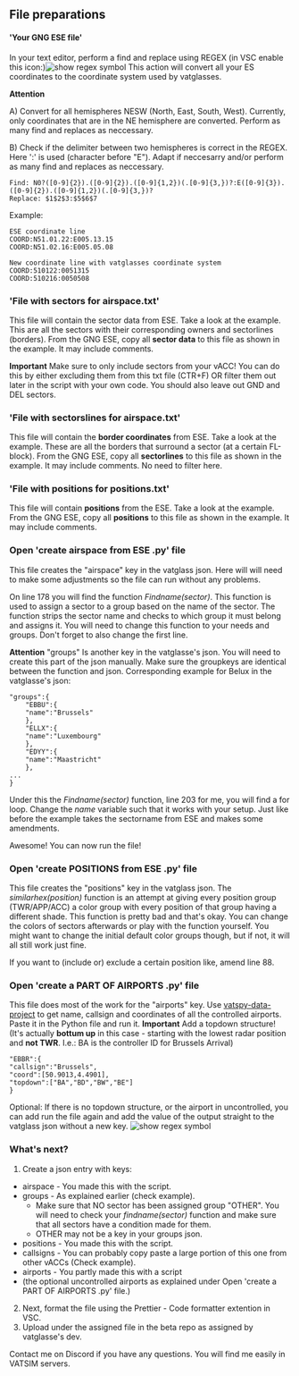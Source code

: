 
## File preparations

  

#### 'Your GNG ESE file'

In your text editor, perform a find and replace using REGEX (in VSC enable this icon:)![show regex symbol](https://cdn.discordapp.com/attachments/1071509192680153239/1071831914526298203/image.png)
This action will convert all your ES coordinates to the coordinate system used by vatglasses.

**Attention**

A) Convert for all hemispheres NESW (North, East, South, West). Currently, only coordinates that are in the NE hemisphere are converted. Perform as many find and replaces as neccessary.

B) Check if the delimiter between two hemispheres is correct in the REGEX. Here ':' is used (character before "E"). Adapt if neccesarry and/or perform as many find and replaces as neccessary.
```
Find: N0?([0-9]{2}).([0-9]{2}).([0-9]{1,2})(.[0-9]{3,})?:E([0-9]{3}).([0-9]{2}).([0-9]{1,2})(.[0-9]{3,})?
Replace: $1$2$3:$5$6$7
```

  Example:
```
ESE coordinate line
COORD:N51.01.22:E005.13.15
COORD:N51.02.16:E005.05.08

New coordinate line with vatglasses coordinate system
COORD:510122:0051315
COORD:510216:0050508
```
 
### 'File with sectors for airspace.txt'
This file will contain the sector data from ESE. Take a look at the example.
This are all the sectors with their corresponding owners and sectorlines (borders).
From the GNG ESE, copy all **sector data** to this file as shown in the example. It may include comments. 

**Important** Make sure to only include sectors from your vACC! You can do this by either excluding them from this txt file (CTR+F) OR filter them out later in the script with your own code. You should also leave out GND and DEL sectors.

### 'File with sectorslines for airspace.txt'
This file will contain the **border coordinates** from ESE. Take a look at the example. 
These are all the borders that surround a sector (at a certain FL-block).
From the GNG ESE, copy all **sectorlines** to this file as shown in the example. It may include comments. 
No need to filter here.

### 'File with positions for positions.txt'
This file will contain **positions** from the ESE. Take a look at the example. 
From the GNG ESE, copy all **positions** to this file as shown in the example. It may include comments. 

 
### Open 'create airspace from ESE .py' file
This file creates the "airspace" key in the vatglass json.
Here will will need to make some adjustments so the file can run without any problems. 

On line 178 you will find the function *Findname(sector)*. This function is used to assign a sector to a group based on the name of the sector. The function strips the sector name and checks to which group it must belong and assigns it. You will need to change this function to your needs and groups. Don't forget to also change the first line.

**Attention**
"groups" Is another key in the vatglasse's json. You will need to create this part of the json manually. Make sure the groupkeys are identical between the function and json. Corresponding example for Belux in the vatglasse's json: 
```
"groups":{
	"EBBU":{
	"name":"Brussels"
	},
	"ELLX":{
	"name":"Luxembourg"
	},
	"EDYY":{
	"name":"Maastricht"
	},
...
}
```

Under this the *Findname(sector)* function, line 203 for me, you will find a for loop. Change the *name* variable such that it works with your setup. Just like before the example takes the sectorname from ESE and makes some amendments.

Awesome! You can now run the file!

### Open 'create POSITIONS from ESE .py' file
This file creates the "positions" key in the vatglass json.
The *similarhex(position)* function is an attempt at giving every position group (TWR/APP/ACC) a color group with every position of that group having a different shade.  This function is pretty bad and that's okay. You can change the colors of sectors afterwards or play with the function yourself. You might want to change the initial default color groups though, but if not, it will all still work just fine.

If you want to (include or) exclude a certain position like, amend line 88. 

### Open 'create a PART OF AIRPORTS .py' file
This file does most of the work for the "airports" key. Use [vatspy-data-project](https://github.com/vatsimnetwork/vatspy-data-project/blob/master/VATSpy.dat) to get name, callsign and coordinates of all the controlled airports. Paste it in the Python file and run it. 
**Important** 
Add a topdown structure!  (It's actually **bottum up** in this case - starting with the lowest radar position and **not TWR**. I.e.: BA is the controller ID for Brussels Arrival)
 ```
 "EBBR":{
"callsign":"Brussels",
"coord":[50.9013,4.4901],
"topdown":["BA","BD","BW","BE"]
}
```
Optional: If there is no topdown structure, or the airport in uncontrolled, you can add run the file again and add the value of the output straight to the vatglass json without a new key.
![show regex symbol](https://cdn.discordapp.com/attachments/727230055301906483/1080591518273900565/image.png)

### What's next?
1. Create a json entry with keys:
* airspace - You made this with the script.
* groups - As explained earlier (check example). 
	* Make sure that NO sector has been assigned group "OTHER". You will need to check your *findname(sector)* function and make sure that all sectors have a condition made for them.
	* OTHER may not be a key in your groups json. 
* positions - You made this with the script.
* callsigns - You can probably copy paste a large portion of this one from other vACCs (Check example).
* airports - You partly made this with a script
* (the optional uncontrolled airports as explained under Open 'create a PART OF AIRPORTS .py' file.)

2. Next, format the file using the Prettier - Code formatter extention in VSC.
3. Upload under the assigned file in the beta repo as assigned by vatglasse's dev. 

Contact me on Discord if you have any questions. You will find me easily in VATSIM servers.
